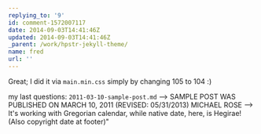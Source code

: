 ```yaml
---
replying_to: '9'
id: comment-1572007117
date: 2014-09-03T14:41:46Z
updated: 2014-09-03T14:41:46Z
_parent: /work/hpstr-jekyll-theme/
name: fred
url: ''
---
```


Great; I did it via `main.min.css` simply by changing 105 to 104 :)

my last questions: `2011-03-10-sample-post.md`
--&gt; SAMPLE POST WAS PUBLISHED ON MARCH 10, 2011 (REVISED: 05/31/2013) MICHAEL
ROSE --&gt; It's working with Gregorian calendar, while native date, here, is
Hegirae! (Also copyright date at footer)"
